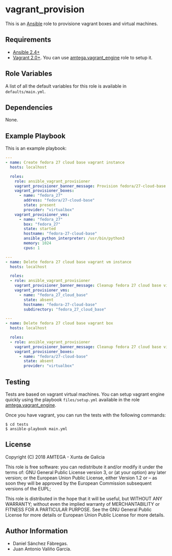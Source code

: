 # vagrant_provision

This is an [Ansible](http://www.ansible.com) role to provisione vagrant boxes and virtual machines.

## Requirements

- [Ansible 2.4+](http://docs.ansible.com/ansible/latest/intro_installation.html)
- [Vagrant 2.0+](https://www.vagrantup.com/). You can use [amtega.vagrant_engine](https://galaxy.ansible.com/amtega/vagrant_engine/) role to setup it.

## Role Variables

A list of all the default variables for this role is available in `defaults/main.yml`.

## Dependencies

None.

## Example Playbook

This is an example playbook:

```yaml
---
- name: Create fedora 27 cloud base vagrant instance
  hosts: localhost

  roles:
    role: ansible_vagrant_provisioner    
    vagrant_provisioner_banner_message: Provision fedora/27-cloud-base vm
    vagrant_provisioner_boxes:
      - name: "fedora_27"
        address: "fedora/27-cloud-base"        
        state: present        
        provider: "virtualbox"
    vagrant_provisioner_vms:
      - name: "fedora_27"        
        box: "fedora_27"          
        state: started        
        hostname: "fedora-27-cloud-base"        
        ansible_python_interpreter: /usr/bin/python3        
        memory: 1024
        cpus: 1

---
- name: Delete fedora 27 cloud base vagrant vm instance
  hosts: localhost

  roles:
  - role: ansible_vagrant_provisioner
    vagrant_provisioner_banner_message: Cleanup fedora 27 cloud base virtual machine
    vagrant_provisioner_vms:
      - name: "fedora_27_cloud_base"
        state: absent
        hostname: "fedora-27-cloud-base"
        subdirectory: "fedora_27_cloud_base"

---
- name: Delete fedora 27 cloud base vagrant box
  hosts: localhost

  roles:
  - role: ansible_vagrant_provisioner
    vagrant_provisioner_banner_message: Cleanup fedora 27 cloud base virtual box
    vagrant_provisioner_boxes:
      - name: "fedora/27-cloud-base"
        state: absent
        provider: "virtualbox"
```

## Testing

Tests are based on vagrant virtual machines. You can setup vagrant engine quickly using the playbook `files/setup.yml` available in the role [amtega.vagrant_engine](https://galaxy.ansible.com/amtega/vagrant_engine).

Once you have vagrant, you can run the tests with the following commands:

```shell
$ cd tests
$ ansible-playbook main.yml
```

## License

Copyright (C) 2018 AMTEGA - Xunta de Galicia

This role is free software: you can redistribute it and/or modify
it under the terms of:
GNU General Public License version 3, or (at your option) any later version;
or the European Union Public License, either Version 1.2 or – as soon
they will be approved by the European Commission ­subsequent versions of
the EUPL;

This role is distributed in the hope that it will be useful,
but WITHOUT ANY WARRANTY; without even the implied warranty of
MERCHANTABILITY or FITNESS FOR A PARTICULAR PURPOSE.  See the
GNU General Public License for more details or European Union Public License for more details.

## Author Information

- Daniel Sánchez Fábregas.
- Juan Antonio Valiño García.
